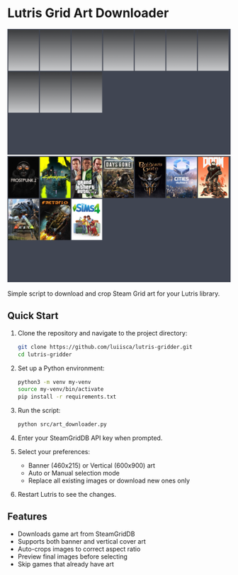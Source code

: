 # Lutris Grid Art Downloader

![Before](before.png) ![After](after.png)

Simple script to download and crop Steam Grid art for your Lutris library.

## Quick Start

1. Clone the repository and navigate to the project directory:
   ```bash
   git clone https://github.com/luiisca/lutris-gridder.git
   cd lutris-gridder
   ```

2. Set up a Python environment:
   ```bash
   python3 -m venv my-venv
   source my-venv/bin/activate
   pip install -r requirements.txt
   ```

3. Run the script:
   ```bash
   python src/art_downloader.py
   ```

4. Enter your SteamGridDB API key when prompted.

5. Select your preferences:
    - Banner (460x215) or Vertical (600x900) art
    - Auto or Manual selection mode
    - Replace all existing images or download new ones only

6. Restart Lutris to see the changes.

## Features

- Downloads game art from SteamGridDB
- Supports both banner and vertical cover art
- Auto-crops images to correct aspect ratio
- Preview final images before selecting
- Skip games that already have art
